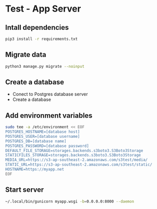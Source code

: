 # Test - App Server

## Intall dependencies

```sh
pip3 install -r requirements.txt
```

## Migrate data

```sh
python3 manage.py migrate --noinput
```

## Create a database 
- Conect to Postgres database server
- Create a database

## Add environment variables

```sh
sudo tee -a /etc/environment << EOF
POSTGRES_HOSTNAME=[database host]
POSTGRES_USER=[database username]
POSTGRES_DB=[database name]
POSTGRES_PASSWORD=[database password]
DEFAULT_FILE_STORAGE=storages.backends.s3boto3.S3Boto3Storage
STATICFILES_STORAGE=storages.backends.s3boto3.S3Boto3Storage
MEDIA_URL=https://s3-ap-southeast-2.amazonaws.com/s3test/media/
STATIC_URL=https://s3-ap-southeast-2.amazonaws.com/s3test/static/
HOSTNAME=https://myapp.net
EOF
```

## Start server 

```sh
~/.local/bin/gunicorn myapp.wsgi -b=0.0.0.0:8000 --daemon
```
